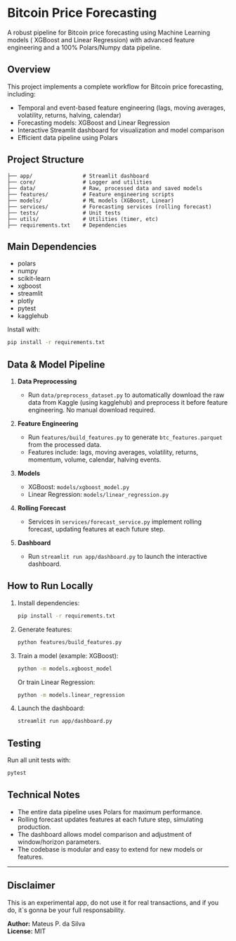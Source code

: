 # Bitcoin Price Forecasting

A robust pipeline for Bitcoin price forecasting using Machine Learning models ( XGBoost and Linear Regression) with advanced feature engineering and a 100% Polars/Numpy data pipeline.

## Overview

This project implements a complete workflow for Bitcoin price forecasting, including:
- Temporal and event-based feature engineering (lags, moving averages, volatility, returns, halving, calendar)
- Forecasting models: XGBoost and Linear Regression
- Interactive Streamlit dashboard for visualization and model comparison
- Efficient data pipeline using Polars

## Project Structure

```
├── app/                # Streamlit dashboard
├── core/               # Logger and utilities
├── data/               # Raw, processed data and saved models
├── features/           # Feature engineering scripts
├── models/             # ML models (XGBoost, Linear)
├── services/           # Forecasting services (rolling forecast)
├── tests/              # Unit tests
├── utils/              # Utilities (timer, etc)
├── requirements.txt    # Dependencies
```

## Main Dependencies

- polars
- numpy
- scikit-learn
- xgboost
- streamlit
- plotly
- pytest
- kagglehub

Install with:
```bash
pip install -r requirements.txt
```

## Data & Model Pipeline


1. **Data Preprocessing**
   - Run `data/preprocess_dataset.py` to automatically download the raw data from Kaggle (using kagglehub) and preprocess it before feature engineering. No manual download required.

2. **Feature Engineering**
   - Run `features/build_features.py` to generate `btc_features.parquet` from the processed data.
   - Features include: lags, moving averages, volatility, returns, momentum, volume, calendar, halving events.

3. **Models**
   - XGBoost: `models/xgboost_model.py`
   - Linear Regression: `models/linear_regression.py`

4. **Rolling Forecast**
   - Services in `services/forecast_service.py` implement rolling forecast, updating features at each future step.

5. **Dashboard**
   - Run `streamlit run app/dashboard.py` to launch the interactive dashboard.

## How to Run Locally

1. Install dependencies:
   ```bash
   pip install -r requirements.txt
   ```
2. Generate features:
   ```bash
   python features/build_features.py
   ```
3. Train a model (example: XGBoost):
   ```bash
   python -m models.xgboost_model
   ```
   Or train Linear Regression:
   ```bash
   python -m models.linear_regression
   ```
4. Launch the dashboard:
   ```bash
   streamlit run app/dashboard.py
   ```

## Testing

Run all unit tests with:
```bash
pytest
```

## Technical Notes
- The entire data pipeline uses Polars for maximum performance.
- Rolling forecast updates features at each future step, simulating production.
- The dashboard allows model comparison and adjustment of window/horizon parameters.
- The codebase is modular and easy to extend for new models or features.

---

## Disclaimer
This is an experimental app, do not use it for real transactions, and if you do, it`s gonna be your full responsability.

**Author:** Mateus P. da Silva  
**License:** MIT
